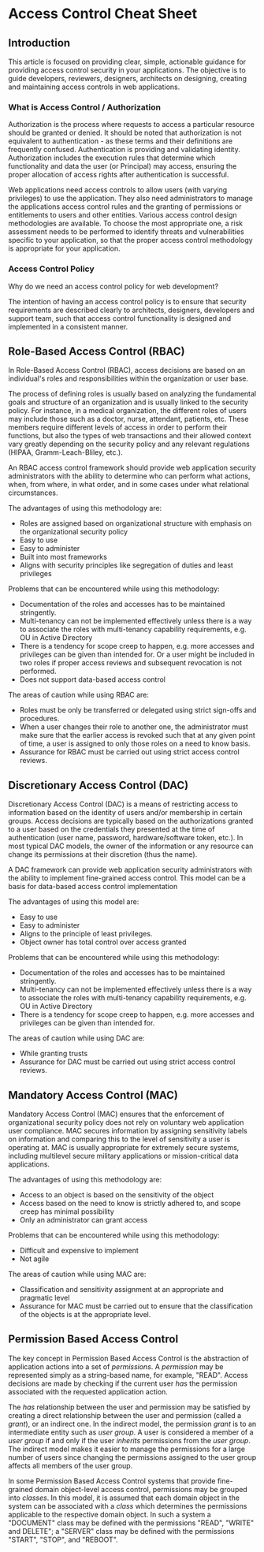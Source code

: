 # Access Control Cheat Sheet

## Introduction

This article is focused on providing clear, simple, actionable guidance for providing access control security in your applications. The objective is to guide developers, reviewers, designers, architects on designing, creating and maintaining access controls in web applications.

### What is Access Control / Authorization

Authorization is the process where requests to access a particular resource should be granted or denied. It should be noted that authorization is not equivalent to authentication - as these terms and their definitions are frequently confused. Authentication is providing and validating identity. Authorization includes the execution rules that determine which functionality and data the user (or Principal) may access, ensuring the proper allocation of access rights after authentication is successful.

Web applications need access controls to allow users (with varying privileges) to use the application. They also need administrators to manage the applications access control rules and the granting of permissions or entitlements to users and other entities. Various access control design methodologies are available. To choose the most appropriate one, a risk assessment needs to be performed to identify threats and vulnerabilities specific to your application, so that the proper access control methodology is appropriate for your application.

### Access Control Policy

Why do we need an access control policy for web development?

The intention of having an access control policy is to ensure that security requirements are described clearly to architects, designers, developers and support team, such that access control functionality is designed and implemented in a consistent manner.

## Role-Based Access Control (RBAC)

In Role-Based Access Control (RBAC), access decisions are based on an individual's roles and responsibilities within the organization or user base.

The process of defining roles is usually based on analyzing the fundamental goals and structure of an organization and is usually linked to the security policy. For instance, in a medical organization, the different roles of users may include those such as a doctor, nurse, attendant, patients, etc. These members require different levels of access in order to perform their functions, but also the types of web transactions and their allowed context vary greatly depending on the security policy and any relevant regulations (HIPAA, Gramm-Leach-Bliley, etc.).

An RBAC access control framework should provide web application security administrators with the ability to determine who can perform what actions, when, from where, in what order, and in some cases under what relational circumstances.

The advantages of using this methodology are:

- Roles are assigned based on organizational structure with emphasis on the organizational security policy
- Easy to use
- Easy to administer
- Built into most frameworks
- Aligns with security principles like segregation of duties and least privileges

Problems that can be encountered while using this methodology:

- Documentation of the roles and accesses has to be maintained stringently.
- Multi-tenancy can not be implemented effectively unless there is a way to associate the roles with multi-tenancy capability requirements, e.g. OU in Active Directory
- There is a tendency for scope creep to happen, e.g. more accesses and privileges can be given than intended for. Or a user might be included in two roles if proper access reviews and subsequent revocation is not performed.
- Does not support data-based access control

The areas of caution while using RBAC are:

- Roles must be only be transferred or delegated using strict sign-offs and procedures.
- When a user changes their role to another one, the administrator must make sure that the earlier access is revoked such that at any given point of time, a user is assigned to only those roles on a need to know basis.
- Assurance for RBAC must be carried out using strict access control reviews.

## Discretionary Access Control (DAC)

Discretionary Access Control (DAC) is a means of restricting access to information based on the identity of users and/or membership in certain groups. Access decisions are typically based on the authorizations granted to a user based on the credentials they presented at the time of authentication (user name, password, hardware/software token, etc.). In most typical DAC models, the owner of the information or any resource can change its permissions at their discretion (thus the name).

A DAC framework can provide web application security administrators with the ability to implement fine-grained access control. This model can be a basis for data-based access control implementation

The advantages of using this model are:

- Easy to use
- Easy to administer
- Aligns to the principle of least privileges.
- Object owner has total control over access granted

Problems that can be encountered while using this methodology:

- Documentation of the roles and accesses has to be maintained stringently.
- Multi-tenancy can not be implemented effectively unless there is a way to associate the roles with multi-tenancy capability requirements, e.g. OU in Active Directory
- There is a tendency for scope creep to happen, e.g. more accesses and privileges can be given than intended for.

The areas of caution while using DAC are:

- While granting trusts
- Assurance for DAC must be carried out using strict access control reviews.

## Mandatory Access Control (MAC)

Mandatory Access Control (MAC) ensures that the enforcement of organizational security policy does not rely on voluntary web application user compliance. MAC secures information by assigning sensitivity labels on information and comparing this to the level of sensitivity a user is operating at. MAC is usually appropriate for extremely secure systems, including multilevel secure military applications or mission-critical data applications.

The advantages of using this methodology are:

- Access to an object is based on the sensitivity of the object
- Access based on the need to know is strictly adhered to, and scope creep has minimal possibility
- Only an administrator can grant access

Problems that can be encountered while using this methodology:

- Difficult and expensive to implement
- Not agile

The areas of caution while using MAC are:

- Classification and sensitivity assignment at an appropriate and pragmatic level
- Assurance for MAC must be carried out to ensure that the classification of the objects is at the appropriate level.

## Permission Based Access Control

The key concept in Permission Based Access Control is the abstraction of application actions into a set of *permissions*. A *permission* may be represented simply as a string-based name, for example, "READ". Access decisions are made by checking if the current user *has* the permission associated with the requested application action.

The *has* relationship between the user and permission may be satisfied by creating a direct relationship between the user and permission (called a *grant*), or an indirect one. In the indirect model, the permission *grant* is to an intermediate entity such as *user group*. A user is considered a member of a *user group* if and only if the user *inherits* permissions from the *user group*. The indirect model makes it easier to manage the permissions for a large number of users since changing the permissions assigned to the user group affects all members of the user group.

In some Permission Based Access Control systems that provide fine-grained domain object-level access control, permissions may be grouped into *classes*. In this model, it is assumed that each domain object in the system can be associated with a *class* which determines the permissions applicable to the respective domain object. In such a system a "DOCUMENT" class may be defined with the permissions "READ", "WRITE" and DELETE"; a "SERVER" class may be defined with the permissions "START", "STOP", and "REBOOT".
